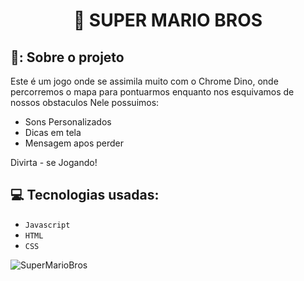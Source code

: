 <h1 align="center">
  🍄 SUPER MARIO BROS
</h1>


## 🧱: Sobre o projeto

Este é um jogo onde se assimila muito com o Chrome Dino, onde percorremos o mapa para pontuarmos enquanto nos esquivamos de nossos obstaculos
Nele possuimos:

- Sons Personalizados
- Dicas em tela
- Mensagem apos perder

Divirta - se Jogando!

## :computer: Tecnologias usadas:

- `Javascript`
- `HTML`
- `CSS`

![SuperMarioBros](https://github.com/user-attachments/assets/26131767-6741-4c12-8ece-dbd46216961b)
